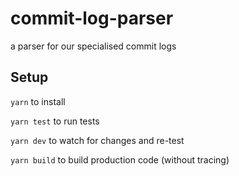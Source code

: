 # commit-log-parser

a parser for our specialised commit logs

## Setup

`yarn` to install

`yarn test` to run tests

`yarn dev` to watch for changes and re-test

`yarn build` to build production code (without tracing)
